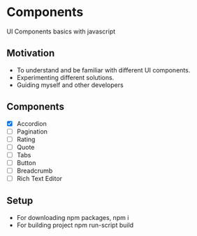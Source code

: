 # Components

UI Components basics with javascript

## Motivation

- To understand and be familiar with different UI components. 
- Experimenting different solutions.
- Guiding myself and other developers

## Components
- [x] Accordion
- [ ] Pagination
- [ ] Rating
- [ ] Quote
- [ ] Tabs
- [ ] Button
- [ ] Breadcrumb
- [ ] Rich Text Editor

## Setup

- For downloading npm packages, npm i
- For building project npm run-script build 